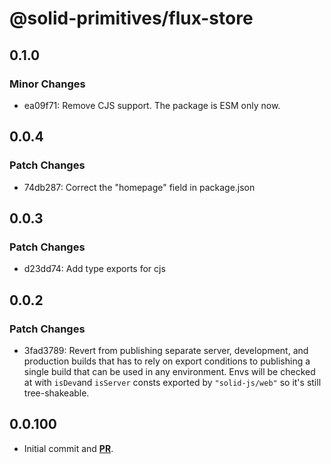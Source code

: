 # @solid-primitives/flux-store

## 0.1.0

### Minor Changes

- ea09f71: Remove CJS support. The package is ESM only now.

## 0.0.4

### Patch Changes

- 74db287: Correct the "homepage" field in package.json

## 0.0.3

### Patch Changes

- d23dd74: Add type exports for cjs

## 0.0.2

### Patch Changes

- 3fad3789: Revert from publishing separate server, development, and production builds that has to rely on export conditions
  to publishing a single build that can be used in any environment.
  Envs will be checked at with `isDev`and `isServer` consts exported by `"solid-js/web"` so it's still tree-shakeable.

## 0.0.100

- Initial commit and [**PR**](https://github.com/solidjs-community/solid-primitives/pull/327).
